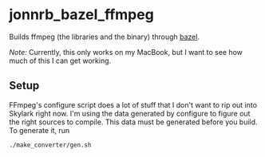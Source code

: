 # jonnrb_bazel_ffmpeg

Builds ffmpeg (the libraries and the binary) through
[bazel](https://bazel.build/).

*Note:* Currently, this only works on my MacBook, but I want to see how much
of this I can get working.

## Setup

FFmpeg's configure script does a lot of stuff that I don't want to rip out
into Skylark right now. I'm using the data generated by configure to figure
out the right sources to compile. This data must be generated before you build.
To generate it, run

```bash
./make_converter/gen.sh
```
